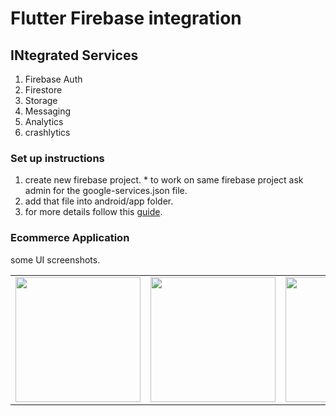 # Flutter Firebase integration 

## INtegrated Services 

1. Firebase Auth
2. Firestore
3. Storage
4. Messaging
5. Analytics
6. crashlytics

### Set up instructions

1. create new firebase project. * to work on same firebase project ask admin for the google-services.json file.
2. add that file into android/app folder.
3. for more details follow this [guide](https://firebase.flutter.dev/docs/overview/).


### Ecommerce Application 

some UI screenshots.
<table>
  
  <td> <img src="https://user-images.githubusercontent.com/80812847/140022720-649162f4-7e20-4f9c-94e5-871c2f8fe65b.jpg" width="200"></td>
<td><img src="https://user-images.githubusercontent.com/80812847/140022728-148d8c72-2a46-4ad1-bd3b-c9782cd5a1cf.jpg" width="200"></td>
<td><img src="https://user-images.githubusercontent.com/80812847/140022787-e982e09a-8d90-41ef-9f7e-669acfee2632.jpg" width="200"></td>
<td><img src="https://user-images.githubusercontent.com/80812847/140022810-af588675-34c4-43fd-815e-3c046db186a7.jpg" width="200"></td>
  </tr>
 </table>




